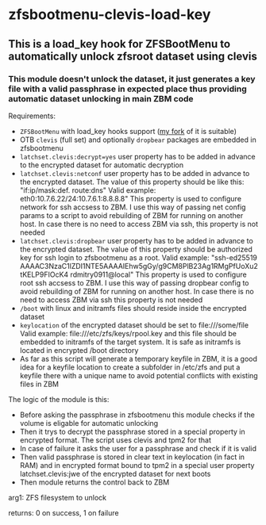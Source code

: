 # zfsbootmenu-clevis-load-key

## This is a load_key hook for ZFSBootMenu to automatically unlock zfsroot dataset using clevis 

### This module doesn't unlock the dataset, it just generates a key file with a valid passphrase in expected place thus providing automatic dataset unlocking in main ZBM code
Requirements:
- `ZFSBootMenu` with load_key hooks support ([my fork](https://github.com/rdmitry0911/zfsbootmenu) of it is suitable)
- OTB `clevis` (full set) and optionally `dropbear` packages are embedded in zfsbootmenu
- `latchset.clevis:decrypt=yes` user property has to be added in advance to the encrypted dataset for automatic decryption
- `latchset.clevis:netconf` user property has to be added in advance to the encrypted dataset. The value of this property should be like this: "if:ip/mask:def. route:dns" Valid example: eth0:10.7.6.22/24:10.7.6.1:8.8.8.8"
  This property is used to configure network for ssh accsess to ZBM. I use this way of passing net config params to a script to avoid rebuilding of ZBM for running on another host. In case there is no need to access ZBM via ssh, this property is not needed
- `latchset.clevis:dropbear` user property has to be added in advance to the encrypted dataset. The value of this property should be authorized key for ssh login to zfsbootmenu as a root. Valid example: "ssh-ed25519 AAAAC3NzaC1lZDI1NTE5AAAAIEhw5gGy/g9CM8PlB23Ag1RMgPfUoXu2tKELP9FIOcK4 rdmitry0911@local" This property is used to configure root ssh accsess to ZBM. I use this way of passing dropbear config to avoid rebuilding of ZBM for running on another host. In case there is no need to access ZBM via ssh this property is not needed
- `/boot` with linux and initramfs files should reside inside the encrypted dataset
- `keylocation` of the encrypted dataset should be set to file:///some/file Valid example: file:///etc/zfs/keys/rpool.key and this file should be embedded to initramfs of the target system. It is safe as initramfs  is located in encrypted /boot directory
- As far as this script will generate a temporary keyfile in ZBM, it is a good idea for a keyfile location to create a subfolder in /etc/zfs and put a keyfile there with a unique name to avoid potential conflicts with existing files in ZBM

The logic of the module is this:
- Before asking the passphrase in zfsbootmenu this module checks if the volume is eligable for automatic unlocking
- Then it trys to decrypt the passphrase stored in a special property in encrypted format. The script uses clevis and tpm2 for that
- In case of failure it asks the user for a passphrase and check if it is valid
- Then valid passphrase is stored in clear text in keylocation (in fact in RAM) and in encrypted format bound to tpm2 in a special user property latchset.clevis:jwe of the encrypted dataset for next boots
- Then module returns the control back to ZBM

 arg1: ZFS filesystem to unlock
 
 returns: 0 on success, 1 on failure
